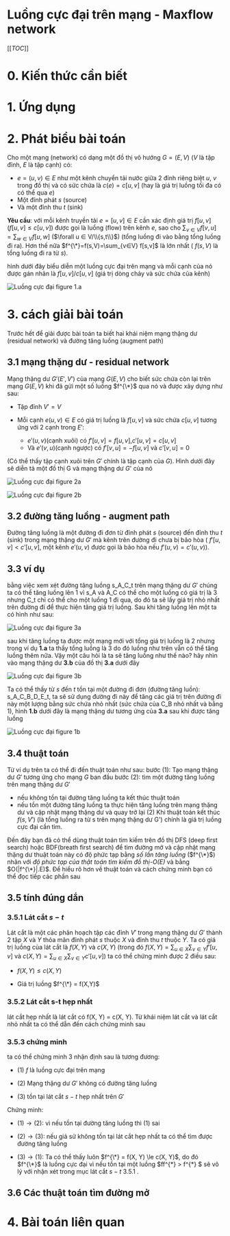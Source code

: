 # Luồng cực đại trên mạng - Maxflow network

[[_TOC_]]


# 0. Kiến thức cần biết


# 1. Ứng dụng

# 2. Phát biểu bài toán

Cho một mạng (network) có dạng một đồ thị vô hướng $G=(E,V)$ ($V$ là tập đỉnh, $E$ là tập cạnh) có:

 - $e=(u,v) ∈ E$ như một kênh chuyển tải nước giữa 2 đỉnh riêng biệt $u$, $v$ trong đồ thị và có sức chứa là $c(e)=c[u,v]$ (hay là giá trị luồng tối đa có có thể qua $e$)
 - Một đỉnh phát $s$ (source)
 - Và một đỉnh thu $t$ (sink)

**Yêu cầu**: với mỗi kênh truyền tải $e=[u,v] ∈ E$ cần xác định giá trị $f[u,v] (f[u,v]≤c[u,v])$ được gọi là luồng (flow) trên kênh $e$, sao cho $\sum_{v∈V} f[v,u]=\sum_{w∈V} f[u,w]$ ($\forall u ∈ V/\\{s,t\\}$) (tổng luồng đi vào bằng tổng luồng đi ra). Hơn thế nữa $f^{\*}=f(s,V)=\sum_{v∈V} f[s,v]$ là lớn nhất ( $f(s,V)$ là tổng luồng đi ra từ $s$).

hình dưới đây biểu diễn một luồng cực đại trên mạng và mỗi cạnh của nó được gán nhãn là $f[u,v]/c[u,v]$ (giá trị dòng chảy và sức chứa của kênh)

![Luồng cực đại figure 1.a](https://c1.staticflickr.com/9/8203/28888587790_462bb588c9.jpg "Luồng cực đại figure 1.a")

# 3. cách giải bài toán

Trước hết để giải được bài toán ta biết hai khái niệm mạng thặng dư (residual network) và đường tăng luồng (augment path)

## 3.1 mạng thặng dư - residual network

Mạng thặng dư $G'(E',V')$ của mạng $G(E,V)$ cho biết sức chứa còn lại trên mạng $G(E,V)$ khi đã gửi một số luồng $f^{\*}$ qua nó và được xây dựng như sau:

- Tập đỉnh $V'= V$
- Mỗi cạnh $e(u,v) ∈ E$ có giá trị luồng là $f[u,v]$ và sức chứa $c[u,v]$ tương ứng với 2 cạnh trong $E'$:

    - $e'(u,v)$(cạnh xuôi) có $f'[u,v]=f[u,v]$,$c'[u,v]=c[u,v]$
    - Và $e'(v,u)$(cạnh ngược) có $f'[v,u]=-f[u,v]$ và $c'[v,u]=0$

(Có thể thấy tập cạnh xuôi trên $G'$ chính là tập cạnh của $G$). Hình dưới đây sẽ diễn tả một đồ thị G và mạng thặng dư $G$' của nó


![Luồng cực đại figure 2a](https://c1.staticflickr.com/9/8133/29176141625_2a832999aa.jpg "Luồng cực đại figure 2a")

![Luồng cực đại figure 2b](https://c1.staticflickr.com/9/8333/29070238302_c937d5ce54.jpg "Luồng cực đại figure 2b")

## 3.2 đường tăng luồng - augment path

Đường tăng luồng là một đường đi đơn từ đỉnh phát $s$ (source) đến đỉnh thu $t$ (sink) trong mạng thặng dư $G'$ mà kênh trên đường đi chưa bị bão hòa ( $f'[u,v] < c'[u,v]$, một kênh $e'(u,v)$ được gọi là bão hòa nếu $f'(u,v)=c'(u,v)$).

## 3.3 ví dụ

bằng việc xem xét đường tăng luồng s_A_C_t trên mạng thặng dư $G'$ chúng ta có thể tăng luồng lên 1 vì s_A và A_C có thể cho một luồng có giá trị là 3 nhưng C_t chỉ có thể cho một luồng 1 đi qua, do đó ta sẽ lấy giá trị nhỏ nhất trên đường đi để thực hiện tăng giá trị luồng. Sau khi tăng luồng lên một ta có hình như sau:

![Luồng cực đại figure 3a](https://c1.staticflickr.com/9/8401/29142628656_53bf72b382.jpg "Luồng cực đại figure 3a")

sau khi tăng luồng ta được một mạng mới với tổng giá trị luồng là 2 nhưng trong ví dụ **1.a** ta thấy tổng luồng là 3 do đó luồng như trên vẫn có thể tăng luồng thêm nữa. Vậy một câu hỏi là ta sẽ tăng luồng như thế nào? hãy nhìn vào mạng thặng dư **3.b** của đồ thị **3.a** dưới đây

![Luồng cực đại figure 3b](https://c1.staticflickr.com/9/8318/28556848573_4f55d6f901.jpg "Luồng cực đại figure 3b")

Ta có thể thấy từ $s$ đến $t$ tồn tại một đường đi đơn (đường tăng luồn): s_A_C_B_D_E_t, ta sẽ sử dụng đường đi này để tăng các giá trị trên đường đi này một lượng bằng sức chứa nhỏ nhất (sức chứa của C_B nhỏ nhất và bằng 1), hình **1.b** dưới đây là mạng thặng dư tương ứng của **3.a** sau khi được tăng luồng

![Luồng cực đại figure 1b](https://c1.staticflickr.com/9/8264/28556848583_283a1d1b68.jpg "Luồng cực đại figure 1b")

## 3.4 thuật toán

Từ ví dụ trên ta có thể đi đến thuật toán như sau:
bước $(1)$: Tạo mạng thặng dư $G'$ tương ứng cho mạng $G$ ban đầu
bước $(2)$: tìm một đường tăng luồng trên mạng thặng dư $G'$
  - nếu không tồn tại đường tăng luồng ta kết thúc thuật toán
  - nếu tồn một đường tăng luồng ta thực hiện tăng luồng trên mạng thặng dư và cập nhật mạng thặng dư và quay trở lại $(2)$
Khi thuật toán kết thúc $f(s,V')$ (là tổng luồng ra từ s trên mạng thặng dư G') chính là giá trị luồng cực đại cần tìm.

Đến đây bạn đã có thể dùng thuật toán tìm kiếm trên đồ thị DFS (deep first search) hoặc BDF(breath first search) để tìm đường mở và cập nhật mạng thặng dư thuật toán này có độ phức tạp bằng *số lần tăng luồng* ($f^{\*}$) nhân với *độ phức tạp của thật toán tìm kiếm đồ thị-$O(E)$* và bằng $O(|f^{\*}|.E)$. Để hiểu rõ hơn về thuật toán và cách chứng minh bạn có thể đọc tiếp các phần sau

## 3.5 tính đúng dắn

### 3.5.1 Lát cắt $s-t$

Lát cắt là một các phân hoạch tập các đỉnh $V'$ trong mạng thặng dư $G'$ thành 2 tập $X$ và $Y$ thỏa mãn đỉnh phát $s$ thuộc $X$ và đỉnh thu $t$ thuộc $Y$. Ta có giá trị luồng của lát cắt là $f(X, Y)$ và $c(X, Y)$ (trong đó $f(X,Y)=\sum_{u \in X}\sum_{v \in Y} f'[u,v]$ và $c(X,Y)=\sum_{u \in X}\sum_{v \in Y} c'[u,v]$) ta có thể chứng mình được 2 điều sau:


- $f(X, Y) \le c(X, Y)$

- Giá trị luồng $f^{\*} = f(X,Y)$

### 3.5.2 Lát cắt s-t hẹp nhất

lát cắt hẹp nhất là lát cắt có f(X, Y) = c(X, Y). Từ khái niệm lát cắt và lát cắt nhỏ nhất ta có thể dẫn đến cách chứng minh sau

### 3.5.3 chứng minh

ta có thể chứng minh 3 nhận định sau là tương đương:

- $(1)$ $f$ là luồng cực đại trên mạng

- $(2)$ Mạng thặng dư $G'$ không có đường tăng luồng

- $(3$) tồn tại lát cắt $s-t$ hẹp nhất trên $G'$

Chứng minh:

- $(1) \rightarrow (2)$: vì nếu tồn tại đường tăng luồng thì (1) sai

- $(2) \rightarrow (3)$: nếu giả sử không tồn tại lát cắt hẹp nhất ta có thể tìm được đường tăng luồng

- $(3) \rightarrow (1)$: Ta có thể thấy luôn $f^{\*} = f(X, Y) \le c(X, Y)$, do đó $f^{\*}$ là luồng cực đại vì nếu tồn tại một luồng $ff^{\*} > f^{\*} $ sẽ vô lý với nhận xét trong mục lát cắt $s-t$ 3.5.1 .

## 3.6 Các thuật toán tìm đường mở

# 4. Bài toán liên quan